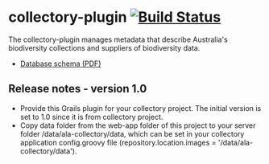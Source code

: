 # collectory-plugin   [![Build Status](https://travis-ci.org/AtlasOfLivingAustralia/collectory-plugin.svg?branch=master)](http://travis-ci.org/AtlasOfLivingAustralia/collectory-plugin)

The collectory-plugin manages metadata that describe Australia's biodiversity collections and suppliers of biodiversity data.

 * [Database schema (PDF)](https://github.com/AtlasOfLivingAustralia/collectory/blob/master/Collectory_schema_20140916.pdf?raw=true)

## Release notes - version 1.0

 * Provide this Grails plugin for your collectory project. The initial version is set to 1.0 since it is from collectory project.
 * Copy data folder from the web-app folder of this project to your server folder /data/ala-collectory/data, which can be set in your collectory application config.groovy file (repository.location.images = '/data/ala-collectory/data').
